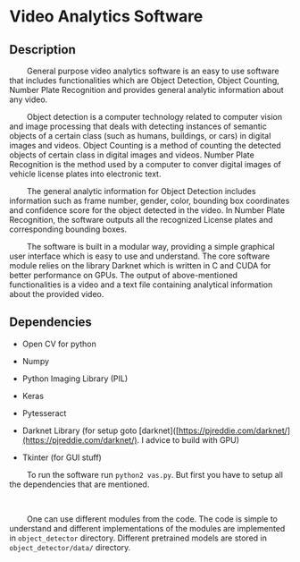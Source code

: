 # Video Analytics Software



## Description

        General purpose video analytics software is an easy to use software that includes functionalities which are Object Detection, Object Counting, Number Plate Recognition and provides general analytic information about any video.
    

        Object detection is a computer technology related to computer vision and image processing that deals with detecting instances of semantic objects of a certain class (such as humans, buildings, or cars) in digital images and videos. Object Counting is a method of counting the detected objects of certain class in digital images and videos. Number Plate Recognition is the method used by a computer to conver digital images of vehicle license plates into electronic text.
    

        The general analytic information for Object Detection includes information such as frame number, gender, color, bounding box coordinates and confidence score for the object detected in the video. In Number Plate Recognition, the software outputs all the recognized License plates and corresponding bounding boxes.


        The software is built in a modular way, providing a simple graphical user interface which is easy to use and understand. The core software module relies on the library Darknet which is written in C and CUDA for better performance on GPUs. The output of above-mentioned functionalities is a video and a text file containing analytical information about the provided video.



## Dependencies

* Open CV for python

* Numpy

* Python Imaging Library (PIL)

* Keras

* Pytesseract

* Darknet Library (for setup goto [darknet]([https://pjreddie.com/darknet/](https://pjreddie.com/darknet/). I advice to build with GPU)

* Tkinter (for GUI stuff)



        To run the software run `python2 vas.py`. But first you have to setup all the dependencies that are mentioned. 

        

        One can use different modules from the code. The code is simple to understand and different implementations of the modules are implemented in `object_detector` directory. Different pretrained models are stored in `object_detector/data/` directory.


